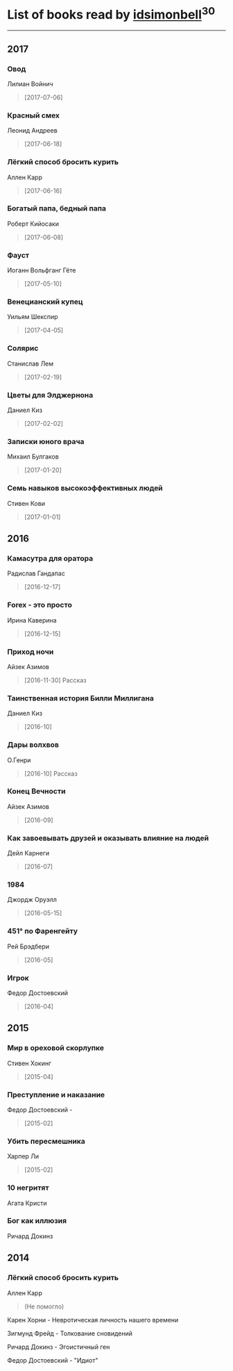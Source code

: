 # List of books read by [idsimonbell](http://vk.com/id380554090)<sup>30</sup>
---

## 2017

### Овод
Лилиан Войнич
> [2017-07-06] 


### Красный смех
Леонид Андреев
> [2017-06-18] 


### Лёгкий способ бросить курить
Аллен Карр
> [2017-06-16] 


### Богатый папа, бедный папа
Роберт Кийосаки
> [2017-06-08] 


### Фауст
Иоганн Вольфганг Гёте
> [2017-05-10] 


### Венецианский купец
Уильям Шекспир
> [2017-04-05] 


### Солярис
Станислав Лем
> [2017-02-19] 


### Цветы для Элджернона
Даниел Киз
> [2017-02-02] 


### Записки юного врача
Михаил Булгаков
> [2017-01-20] 


### Семь навыков высокоэффективных людей
Стивен Кови
> [2017-01-01] 



## 2016

### Камасутра для оратора
Радислав Гандапас
> [2016-12-17] 


### Forex - это просто
Ирина Каверина
> [2016-12-15] 


### Приход ночи
Айзек Азимов
> [2016-11-30] Рассказ


### Таинственная история Билли Миллигана
Даниел Киз
> [2016-10] 


### Дары волхвов
О.Генри
> [2016-10] Рассказ


### Конец Вечности
Айзек Азимов
> [2016-09] 


### Как завоевывать друзей и оказывать влияние на людей
Дейл Карнеги
> [2016-07] 


### 1984
Джордж Оруэлл
> [2016-05-15] 


### 451° по Фаренгейту
Рей Брэдбери
> [2016-05] 


### Игрок
Федор Достоевский
> [2016-04] 



## 2015

### Мир в ореховой скорлупке
Стивен Хокинг
> [2015-04] 


### Преступление и наказание
Федор Достоевский -
> [2015-02] 


### Убить пересмешника
Харпер Ли
> [2015-02] 


### 10 негритят
Агата Кристи


### Бог как иллюзия
Ричард Докинз



## 2014

### Лёгкий способ бросить курить
Аллен Карр
> (Не помогло)


Карен Хорни - Невротическая личность нашего времени


Зигмунд Фрейд - Толкование сновидений


Ричард Докинз - Эгоистичный ген


Федор Достоевский - "Идиот"



